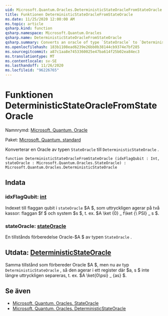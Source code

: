 ```yaml
---
uid: Microsoft.Quantum.Oracles.DeterministicStateOracleFromStateOracle
title: Funktionen DeterministicStateOracleFromStateOracle
ms.date: 11/25/2020 12:00:00 AM
ms.topic: article
qsharp.kind: function
qsharp.namespace: Microsoft.Quantum.Oracles
qsharp.name: DeterministicStateOracleFromStateOracle
qsharp.summary: Converts an oracle of type `StateOracle` to `DeterministicStateOracle`.
ms.openlocfilehash: 183b1108ead6239e26bb0b38144cb9374e7bf285
ms.sourcegitcommit: a87c1aa8e7453360025e47ba614f25b02ea84ec3
ms.translationtype: MT
ms.contentlocale: sv-SE
ms.lasthandoff: 11/26/2020
ms.locfileid: "96226765"
---
```

# <a name="deterministicstateoraclefromstateoracle-function"></a>Funktionen DeterministicStateOracleFromStateOracle

Namnrymd: [Microsoft. Quantum. Oracle](xref:Microsoft.Quantum.Oracles)

Paket: [Microsoft. Quantum. standard](https://nuget.org/packages/Microsoft.Quantum.Standard)


Konverterar en Oracle av typen `StateOracle` till `DeterministicStateOracle` .

```qsharp
function DeterministicStateOracleFromStateOracle (idxFlagQubit : Int, stateOracle : Microsoft.Quantum.Oracles.StateOracle) : Microsoft.Quantum.Oracles.DeterministicStateOracle
```


## <a name="input"></a>Indata

### <a name="idxflagqubit--int"></a>idxFlagQubit: [int](xref:microsoft.quantum.lang-ref.int)

Indexet till flaggan qubit i `stateOracle` $A $, som uttryckligen agerar på två kassor: flaggan $f $ och system $s $, t. ex. $A \ket {0} \_ f\ket {\ PSI} \_ s $.


### <a name="stateoracle--stateoracle"></a>stateOracle: [stateOracle](xref:Microsoft.Quantum.Oracles.StateOracle)

En tillstånds förberedelse Oracle-$A $ av typen `StateOracle` .



## <a name="output--deterministicstateoracle"></a>Utdata: [DeterministicStateOracle](xref:Microsoft.Quantum.Oracles.DeterministicStateOracle)

Samma tillstånd som förbereder Oracle $A $, men nu av typ `DeterministicStateOracle` , så den agerar i ett register där $a, s $ inte längre uttryckligen separeras, t. ex.  $A \ket{0\psi} \_ {as} $.

## <a name="see-also"></a>Se även

- [Microsoft. Quantum. Oracles. StateOracle](xref:Microsoft.Quantum.Oracles.StateOracle)
- [Microsoft. Quantum. Oracles. DeterministicStateOracle](xref:Microsoft.Quantum.Oracles.DeterministicStateOracle)